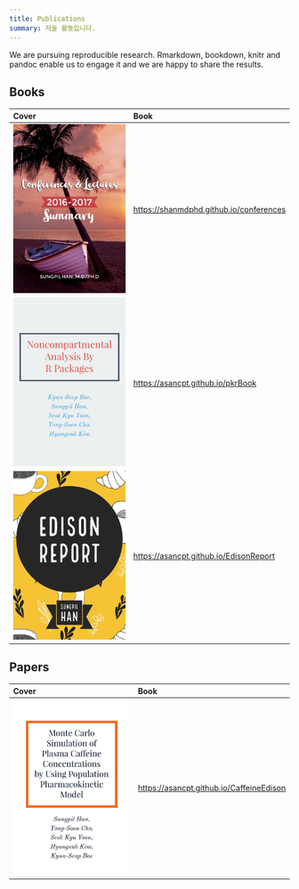 ```yaml
---
title: Publications
summary: 저술 활동입니다.
---
```


We are pursuing reproducible research. Rmarkdown, bookdown, knitr and pandoc enable us to engage it and we are happy to share the results.

## Books

| Cover | Book |
| :-- | :-- |
| ![](/img/conferences_cover.jpg) | <https://shanmdphd.github.io/conferences> |
| ![](/img/nca_cover.jpg) | <https://asancpt.github.io/pkrBook> |
| ![](/img/edison_cover.jpg) | <https://asancpt.github.io/EdisonReport> |

## Papers

| Cover | Book |
| :-- | :-- |
| ![](/img/caffeine_cover.jpg) | <https://asancpt.github.io/CaffeineEdison> |

